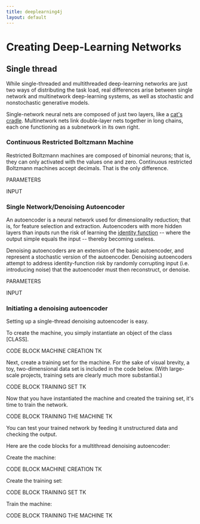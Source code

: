 ```yaml
---
title: deeplearning4j
layout: default
---
```


# Creating Deep-Learning Networks

## Single thread

While single-threaded and multithreaded deep-learning networks are just two ways of distributing the task load, real differences arise between single network and multinetwork deep-learning systems, as well as stochastic and nonstochastic generative models.

Single-network neural nets are composed of just two layers, like a [cat's cradle](https://en.wikipedia.org/wiki/File:Cat's_cradle_soldier's_bed.png). Multinetwork nets link double-layer nets together in long chains, each one functioning as a subnetwork in its own right. 
### Continuous Restricted Boltzmann Machine

Restricted Boltzmann machines are composed of binomial neurons; that is, they can only activated with the values one and zero. Continuous restricted Boltzmann machines accept decimals. That is the only difference. 

PARAMETERS

INPUT


### Single Network/Denoising Autoencoder

An autoencoder is a neural network used for dimensionality reduction; that is, for feature selection and extraction. Autoencoders with more hidden layers than inputs run the risk of learning the [identity function](https://en.wikipedia.org/wiki/Identity_function) -- where the output simple equals the input -- thereby becoming useless. 

Denoising autoencoders are an extension of the basic autoencoder, and represent a stochastic version of the autoencoder. Denoising autoencoders attempt to address identity-function risk by randomly corrupting input (i.e. introducing noise) that the autoencoder must then reconstruct, or denoise. 

PARAMETERS

INPUT

### Initiating a denoising autoencoder

Setting up a single-thread denoising autoencoder is easy. 

To create the machine, you simply instantiate an object of the class [CLASS].

CODE BLOCK MACHINE CREATION TK

Next, create a training set for the machine. For the sake of visual brevity, a toy, two-dimensional data set is included in the code below. (With large-scale projects, training sets are clearly much more substantial.)

CODE BLOCK TRAINING SET TK

Now that you have instantiated the machine and created the training set, it's time to train the network. 

CODE BLOCK TRAINING THE MACHINE TK

You can test your trained network by feeding it unstructured data and checking the output. 

Here are the code blocks for a multithread denoising autoencoder:

Create the machine:

CODE BLOCK MACHINE CREATION TK

Create the training set:

CODE BLOCK TRAINING SET TK

Train the machine:

CODE BLOCK TRAINING THE MACHINE TK